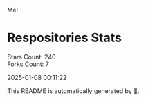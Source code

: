 Me!

# Respositories Stats
Stars Count: 240  
Forks Count: 7

2025-01-08 00:11:22  

This README is automatically generated by [🐰](https://github.com/rnitta/rnitta).
